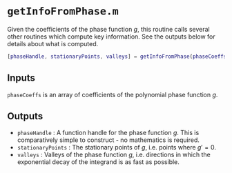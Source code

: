 # `getInfoFromPhase.m`

Given the coefficients of the phase function $g$, this routine calls several other routines which compute key information. See the outputs below for details about what is computed.

```matlab
[phaseHandle, stationaryPoints, valleys] = getInfoFromPhase(phaseCoeffs)
```

## Inputs

`phaseCoeffs` is an array of coefficients of the polynomial phase function $g$.

## Outputs

* `phaseHandle` : A function handle for the phase function $g$. This is comparatively simple to construct - no mathematics is required.
* `stationaryPoints` : The stationary points of $g$, i.e. points where $g'=0$.
* `valleys` : Valleys of the phase function $g$, i.e. directions in which the exponential decay of the integrand is as fast as possible.